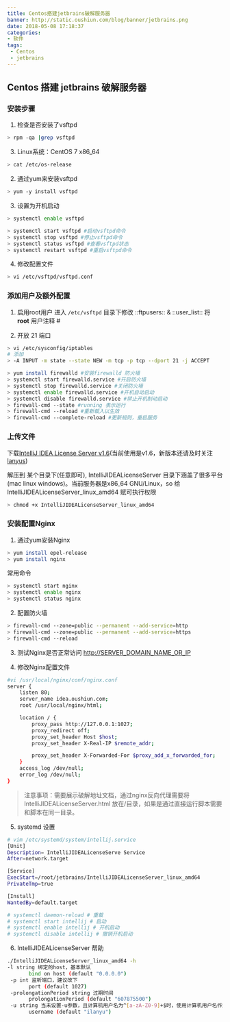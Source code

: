 ```yaml
---
title: Centos搭建jetbrains破解服务器
banner: http://static.oushiun.com/blog/banner/jetbrains.png
date: 2018-05-08 17:18:37
categories:
- 软件
tags:
 - Centos
 - jetbrains
---
```


##  Centos 搭建 jetbrains 破解服务器

<!-- more -->

### 安装步骤
1. 检查是否安装了vsftpd

``` bash
> rpm -qa |grep vsftpd
```

3. Linux系统：CentOS 7 x86_64

``` bash
> cat /etc/os-release
```

2. 通过yum来安装vsftpd

``` bash
> yum -y install vsftpd
```

3. 设置为开机启动

``` bash
> systemctl enable vsftpd

> systemctl start vsftpd #启动vsftpd命令
> systemctl stop vsftpd #停止vsftpd命令
> systemctl status vsftpd #查看vsftpd状态
> systemctl restart vsftpd #重启vsftpd命令
```

4. 修改配置文件

``` bash
> vi /etc/vsftpd/vsftpd.conf
```

### 添加用户及额外配置
1. 启用root用户
进入 `/etc/vsftpd` 目录下修改 ::ftpusers:: & ::user_list::
将 **root** 用户注释 #

2. 开放 21 端口

``` bash
> vi /etc/sysconfig/iptables
# 添加
> -A INPUT -m state --state NEW -m tcp -p tcp --dport 21 -j ACCEPT
```

``` bash
> yum install firewalld #安装firewalld 防火墙
> systemctl start firewalld.service #开启防火墙
> systemctl stop firewalld.service #关闭防火墙
> systemctl enable firewalld.service #开机自动启动
> systemctl disable firewalld.service #禁止开机制动启动
> firewall-cmd --state #running 表示运行
> firewall-cmd --reload #重新载入以生效
> firewall-cmd --complete-reload #更新规则，重启服务
```

### 上传文件
下载[IntelliJ IDEA License Server v1.6](http://blog.lanyus.com/archives/326.html)(当前使用是v1.6，新版本还请及时关注[lanyus](blog.lanyus.com))

解压到 某个目录下(任意即可), IntelliJIDEALicenseServer 目录下涵盖了很多平台(mac linux windows)。当前服务器是x86_64 GNU/Linux，so 给IntelliJIDEALicenseServer_linux_amd64 赋可执行权限
``` bash
> chmod +x IntelliJIDEALicenseServer_linux_amd64
```

### 安装配置Nginx
1. 通过yum安装Nginx

``` bash
> yum install epel-release
> yum install nginx
```

常用命令
``` bash
> systemctl start nginx
> systemctl enable nginx
> systemctl status nginx
```

2. 配置防火墙

``` bash
> firewall-cmd --zone=public --permanent --add-service=http
> firewall-cmd --zone=public --permanent --add-service=https
> firewall-cmd --reload
```

3. 测试Nginx是否正常访问
[http://SERVER_DOMAIN_NAME_OR_IP ](http://SERVER_DOMAIN_NAME_OR_IP)

4. 修改Nginx配置文件

``` bash
#vi /usr/local/nginx/conf/nginx.conf
server {
    listen 80;
    server_name idea.oushiun.com;
    root /usr/local/nginx/html;

    location / {
        proxy_pass http://127.0.0.1:1027;
        proxy_redirect off;
        proxy_set_header Host $host;
        proxy_set_header X-Real-IP $remote_addr;

        proxy_set_header X-Forwarded-For $proxy_add_x_forwarded_for;
    }
    access_log /dev/null;
    error_log /dev/null;
}
```

> 注意事项：需要展示破解地址文档，通过nginx反向代理需要将IntelliJIDEALicenseServer.html 放在/目录，如果是通过直接运行脚本需要和脚本在同一目录。  

5. systemd 设置

``` bash
# vim /etc/systemd/system/intellij.service
[Unit]
Description= IntelliJIDEALicenseServe Service
After=network.target

[Service]
ExecStart=/root/jetbrains/IntelliJIDEALicenseServer_linux_amd64
PrivateTmp=true

[Install]
WantedBy=default.target

# systemctl daemon-reload # 重载
# systemctl start intellij # 启动
# systemctl enable intellij # 开机启动
# systemctl disable intellij # 撤销开机启动
```

6. IntelliJIDEALicenseServer 帮助

``` bash
./IntelliJIDEALicenseServer_linux_amd64 -h
-l string 绑定的host，基本默认
       bind on host (default "0.0.0.0")
 -p int 监听端口，建议改下
       port (default 1027)
 -prolongationPeriod string 过期时间
       prolongationPeriod (default "607875500")
 -u string 当未设置-u参数，且计算机用户名为^[a-zA-Z0-9]+$时，使用计算机用户名作为idea用户名
       username (default "ilanyu")
```